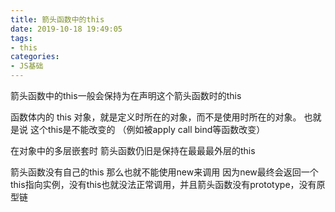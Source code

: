 ```yaml
---
title: 箭头函数中的this
date: 2019-10-18 19:49:05
tags: 
- this
categories: 
- JS基础
---
```


箭头函数中的this一般会保持为在声明这个箭头函数时的this  

函数体内的 this 对象，就是定义时所在的对象，而不是使用时所在的对象。 也就是说 这个this是不能改变的 （例如被apply call bind等函数改变） 

在对象中的多层嵌套时 箭头函数仍旧是保持在最最最外层的this

箭头函数没有自己的this 那么也就不能使用new来调用 因为new最终会返回一个this指向实例，没有this也就没法正常调用，并且箭头函数没有prototype，没有原型链 



